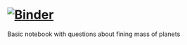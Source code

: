 # [![Binder](https://mybinder.org/badge_logo.svg)](https://mybinder.org/v2/gh/es1208/EPS_binder/master)

Basic notebook with questions about fining mass of planets
